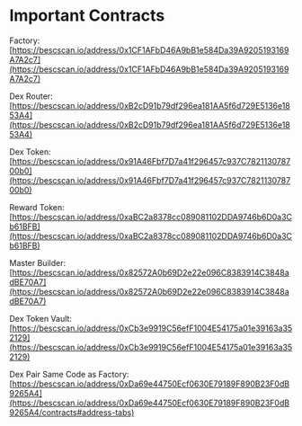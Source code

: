 # Important Contracts

Factory: [https://bescscan.io/address/0x1CF1AFbD46A9bB1e584Da39A9205193169A7A2c7](https://bescscan.io/address/0x1CF1AFbD46A9bB1e584Da39A9205193169A7A2c7)

Dex Router: [https://bescscan.io/address/0xB2cD91b79df296ea181AA5f6d729E5136e1853A4](https://bescscan.io/address/0xB2cD91b79df296ea181AA5f6d729E5136e1853A4)

Dex Token: [https://bescscan.io/address/0x91A46Fbf7D7a41f296457c937C782113078700b0](https://bescscan.io/address/0x91A46Fbf7D7a41f296457c937C782113078700b0)

Reward Token: [https://bescscan.io/address/0xaBC2a8378cc089081102DDA9746b6D0a3Cb61BFB](https://bescscan.io/address/0xaBC2a8378cc089081102DDA9746b6D0a3Cb61BFB)

Master Builder: [https://bescscan.io/address/0x82572A0b69D2e22e096C8383914C3848adBE70A7](https://bescscan.io/address/0x82572A0b69D2e22e096C8383914C3848adBE70A7)

Dex Token Vault: [https://bescscan.io/address/0xCb3e9919C56efF1004E54175a01e39163a352129](https://bescscan.io/address/0xCb3e9919C56efF1004E54175a01e39163a352129)

Dex Pair Same Code as Factory: [https://bescscan.io/address/0xDa69e44750Ecf0630E79189F890B23F0dB9265A4](https://bescscan.io/address/0xDa69e44750Ecf0630E79189F890B23F0dB9265A4/contracts#address-tabs)

